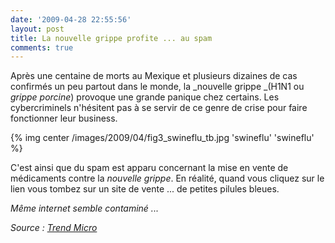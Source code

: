 ```yaml
---
date: '2009-04-28 22:55:56'
layout: post
title: La nouvelle grippe profite ... au spam
comments: true
---
```


Après une centaine de morts au Mexique et plusieurs dizaines de cas confirmés un peu partout dans le monde, la _nouvelle grippe _(H1N1 ou _grippe porcine_) provoque une grande panique chez certains. Les cybercriminels n'hésitent pas à se servir de ce genre de crise pour faire fonctionner leur business.

{% img center /images/2009/04/fig3_swineflu_tb.jpg 'swineflu' 'swineflu' %}

C'est ainsi que du spam est apparu concernant la mise en vente de médicaments contre la _nouvelle grippe_. En réalité, quand vous cliquez sur le lien vous tombez sur un site de vente ... de petites pilules bleues.

_Même internet semble contaminé ..._

_Source : [Trend Micro](http://blog.trendmicro.com/swine-flu-outbreak-hits-the-web-through-spam/)_
